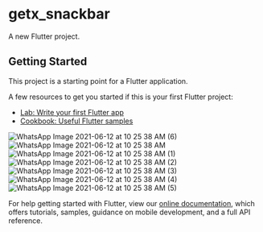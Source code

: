 # getx_snackbar

A new Flutter project.

## Getting Started

This project is a starting point for a Flutter application.

A few resources to get you started if this is your first Flutter project:

- [Lab: Write your first Flutter app](https://flutter.dev/docs/get-started/codelab)
- [Cookbook: Useful Flutter samples](https://flutter.dev/docs/cookbook)

![WhatsApp Image 2021-06-12 at 10 25 38 AM (6)](https://user-images.githubusercontent.com/53346938/121765495-d5446a00-cb68-11eb-8080-3498264c9cf1.jpeg)
![WhatsApp Image 2021-06-12 at 10 25 38 AM](https://user-images.githubusercontent.com/53346938/121765496-d6759700-cb68-11eb-9a53-1e22f95ef6ff.jpeg)
![WhatsApp Image 2021-06-12 at 10 25 38 AM (1)](https://user-images.githubusercontent.com/53346938/121765497-d70e2d80-cb68-11eb-92e0-1e8f258970d6.jpeg)
![WhatsApp Image 2021-06-12 at 10 25 38 AM (2)](https://user-images.githubusercontent.com/53346938/121765499-d7a6c400-cb68-11eb-9004-461b1b31627e.jpeg)
![WhatsApp Image 2021-06-12 at 10 25 38 AM (3)](https://user-images.githubusercontent.com/53346938/121765501-d83f5a80-cb68-11eb-9c4b-3792a8f69136.jpeg)
![WhatsApp Image 2021-06-12 at 10 25 38 AM (4)](https://user-images.githubusercontent.com/53346938/121765502-d8d7f100-cb68-11eb-896b-bc4c0527c5b2.jpeg)
![WhatsApp Image 2021-06-12 at 10 25 38 AM (5)](https://user-images.githubusercontent.com/53346938/121765503-d9708780-cb68-11eb-9d08-a4c9a1da24b5.jpeg)

For help getting started with Flutter, view our
[online documentation](https://flutter.dev/docs), which offers tutorials,
samples, guidance on mobile development, and a full API reference.
